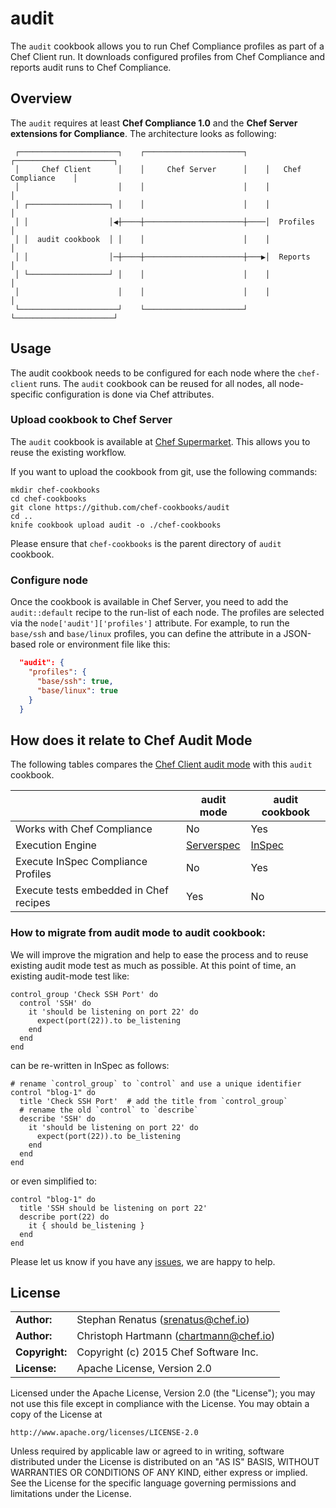# audit

The `audit` cookbook allows you to run Chef Compliance profiles as part of a Chef Client run. It downloads configured profiles from Chef Compliance and reports audit runs to Chef Compliance.

## Overview

The `audit` requires at least **Chef Compliance 1.0** and the **Chef Server extensions for Compliance**. The architecture looks as following:

```
 ┌──────────────────────┐    ┌──────────────────────┐    ┌──────────────────────┐
 │     Chef Client      │    │     Chef Server      │    │   Chef Compliance    │
 │                      │    │                      │    │                      │
 │ ┌──────────────────┐ │    │                      │    │                      │
 │ │                  │◀┼────┼──────────────────────┼────│  Profiles            │
 │ │  audit cookbook  │ │    │                      │    │                      │
 │ │                  │─┼────┼──────────────────────┼───▶│  Reports             │
 │ └──────────────────┘ │    │                      │    │                      │
 │                      │    │                      │    │                      │
 └──────────────────────┘    └──────────────────────┘    └──────────────────────┘
```

## Usage

The audit cookbook needs to be configured for each node where the `chef-client` runs. The `audit` cookbook can be reused for all nodes, all node-specific configuration is done via Chef attributes.

### Upload cookbook to Chef Server

The `audit` cookbook is available at [Chef Supermarket](https://supermarket.chef.io/cookbooks/audit). This allows you to reuse the existing workflow.

If you want to upload the cookbook from git, use the following commands:

```
mkdir chef-cookbooks
cd chef-cookbooks
git clone https://github.com/chef-cookbooks/audit
cd ..
knife cookbook upload audit -o ./chef-cookbooks
```

Please ensure that `chef-cookbooks` is the parent directory of `audit` cookbook.

### Configure node

Once the cookbook is available in Chef Server, you need to add the `audit::default` recipe to the run-list of each node. The profiles are selected via the `node['audit']['profiles']` attribute. For example, to run the `base/ssh` and `base/linux` profiles, you can define the attribute in a JSON-based role or environment file like this:

```json
  "audit": {
    "profiles": {
      "base/ssh": true,
      "base/linux": true
    }
  }
```

## How does it relate to Chef Audit Mode

The following tables compares the [Chef Client audit mode](https://docs.chef.io/ctl_chef_client.html#run-in-audit-mode) with this `audit` cookbook.

|                                          | audit mode | audit cookbook |
|------------------------------------------|------------|----------------|
| Works with Chef Compliance               | No         | Yes            |
| Execution Engine                         | [Serverspec](http://serverspec.org/) | [InSpec](https://github.com/chef/inspec) |
| Execute InSpec Compliance Profiles       | No         | Yes            |
| Execute tests embedded in Chef recipes   | Yes        | No             |

### How to migrate from audit mode to audit cookbook:

We will improve the migration and help to ease the process and to reuse existing audit mode test as much as possible. At this point of time, an existing audit-mode test like:

```
control_group 'Check SSH Port' do
  control 'SSH' do
    it 'should be listening on port 22' do
      expect(port(22)).to be_listening
    end
  end
end
```

can be re-written in InSpec as follows:

```
# rename `control_group` to `control` and use a unique identifier
control "blog-1" do                        
  title 'Check SSH Port'  # add the title from `control_group`
  # rename the old `control` to `describe`
  describe 'SSH' do
    it 'should be listening on port 22' do
      expect(port(22)).to be_listening
    end
  end
end
```

or even simplified to:

```
control "blog-1" do                        
  title 'SSH should be listening on port 22'
  describe port(22) do
    it { should be_listening }
  end
end
```


Please let us know if you have any [issues](https://github.com/chef-cookbooks/audit/issues), we are happy to help.

## License

|                      |                                          |
|:---------------------|:-----------------------------------------|
| **Author:**          | Stephan Renatus (<srenatus@chef.io>)
| **Author:**          | Christoph Hartmann (<chartmann@chef.io>)
| **Copyright:**       | Copyright (c) 2015 Chef Software Inc.
| **License:**         | Apache License, Version 2.0

Licensed under the Apache License, Version 2.0 (the "License");
you may not use this file except in compliance with the License.
You may obtain a copy of the License at

    http://www.apache.org/licenses/LICENSE-2.0

Unless required by applicable law or agreed to in writing, software
distributed under the License is distributed on an "AS IS" BASIS,
WITHOUT WARRANTIES OR CONDITIONS OF ANY KIND, either express or implied.
See the License for the specific language governing permissions and
limitations under the License.
